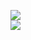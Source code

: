 [![](https://img.shields.io/badge/Made%20With-Github%20Spray-lightgrey.svg?style=for-the-badge&logo=github)](https://github.com/Annihil/github-spray#11217)  
[![](https://i.imgur.com/2DrTn0Z.gif)](https://github.com/Annihil/github-spray)